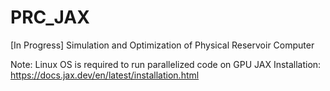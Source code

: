 # PRC_JAX
[In Progress] Simulation and Optimization of Physical Reservoir Computer

Note: Linux OS is required to run parallelized code on GPU
JAX Installation: https://docs.jax.dev/en/latest/installation.html 
